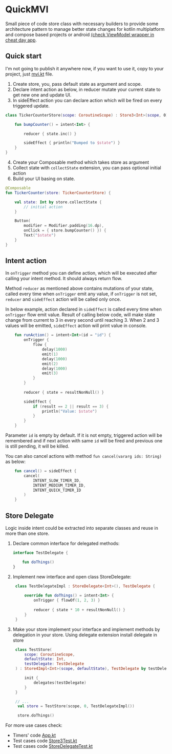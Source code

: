 # QuickMVI

Small piece of code store class with necessary builders 
to provide some architecture pattern to manage better 
state changes for kotlin multiplatform and compose 
based projects or android 
[(check ViewModel wrapper in cheat day app](https://github.com/mariuszmarzec/cheatDay).

## Quick start

I'm not going to publish it anywhere now, if you want to use it, 
copy to your project, just [mvi.kt](common/src/commonMain/kotlin/com.marzec.mvi/mvi.kt) file.

1. Create store, you, pass default state as argument and scope.
2. Declare intent action as below, in reducer mutate your current state to get new one and update UI.
3. In sideEffect action you can declare action which will be fired on every triggered update.
```kotlin
class TickerCounterStore(scope: CoroutineScope) : Store3<Int>(scope, 0) {

    fun bumpCounter() = intent<Int> {

        reducer { state.inc() }

        sideEffect { println("Bumped to $state") }
    }
}
```
4. Create your Composable method which takes store as argument
5. Collect state with `collectState` extension, you can pass optional initial action
6. Build your UI basing on state.
```kotlin
@Composable
fun TickerCounter(store: TickerCounterStore) {

    val state: Int by store.collectState {
        // initial action
    }

    Button(
        modifier = Modifier.padding(16.dp),
        onClick = { store.bumpCounter() }) {
        Text("$state")
    }
}
```

## Intent action
In `onTrigger` method you can define action, which will be executed after calling your intent method.
It should always return flow. 

Method `reducer` as mentioned above contains mutations of your state, called every
time when `onTrigger` emit any value, if `onTrigger` is not set, `reducer` and `sideEffect` action will be called only 
once. 

In below example, action declared in `sideEffect` is called every time
when `onTrigger` flow emit value. Result of calling below code, will make state change
from current to 3 in every second until reaching 3. When 2 and 3 values
will be emitted, `sideEffect` action will print value in console.

```kotlin
    fun runAction() = intent<Int>(id = "id") {
        onTrigger {
            flow {
                delay(1000)
                emit(1)
                delay(1000)
                emit(2)
                delay(1000)
                emit(3)
            }
        }
    
        reducer { state = resultNonNull() }

        sideEffect { 
            if (result == 2 || result == 3) {
                println("Value: $state")
            }
        }
    }
```

Parameter `id` is empty by default. If it is not empty, triggered action will be 
remembered and if next action with same `id` will be fired and previous one is still 
pending, it will be killed.

You can also cancel actions with method `fun cancel(vararg ids: String)` as below:

```kotlin
    fun cancel() = sideEffect {
        cancel(
            INTENT_SLOW_TIMER_ID,
            INTENT_MEDIUM_TIMER_ID,
            INTENT_QUICK_TIMER_ID
        )
    }
```

## Store Delegate

Logic inside intent could be extracted into separate classes and reuse in more than one store.

1. Declare common interface for delegated methods:
    ```kotlin
   interface TestDelegate {

        fun doThings()
    }
    ```
2. Implement new interface and open class StoreDelegate:
   ```kotlin
    class TestDelegateImpl : StoreDelegate<Int>(), TestDelegate {
    
        override fun doThings() = intent<Int> {
            onTrigger { flowOf(1, 2, 3) }
    
            reducer { state * 10 + resultNonNull() }
        }
    }
    ```
3. Make your store implement your interface and implement methods by delegation in your store. Using delegate extension
install delegate in store

   ```kotlin
    class TestStore(
        scope: CoroutineScope,
        defaultState: Int,
        testDelegate: TestDelegate
    ) : Store4Impl<Int>(scope, defaultState), TestDelegate by testDelegate {

        init {
            delegates(testDelegate)
        }
    }
   
    // ...
     val store = TestStore(scope, 0, TestDelegateImpl())

     store.doThings()
   ```

For more use cases check:
 - Timers' code [App.kt](common/src/commonMain/kotlin/com/marzec/common/App.kt)
 - Test cases code [Store3Test.kt](common/src/commonTest/kotlin/com/marzec/mvi/Store3Test.kt)
 - Test cases code [StoreDelegateTest.kt](common/src/commonTest/kotlin/com/marzec/mvi/StoreDelegateTest.kt)